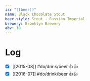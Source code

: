 ```yaml
---
is: "[[beer]]"
name: Black Chocolate Stout
beer-style: Stout - Russian Imperial
brewery: Brooklyn Brewery
abv: 10
---
```

# Log
- [x] [[2015-08]] #do/drink/beer 👍👍
- [x] [[2016-07]] #do/drink/beer 👍👍
